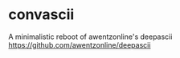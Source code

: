 # convascii
A minimalistic reboot of awentzonline's deepascii https://github.com/awentzonline/deepascii
